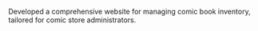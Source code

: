 Developed a comprehensive website for managing comic book inventory, tailored for comic store administrators.
